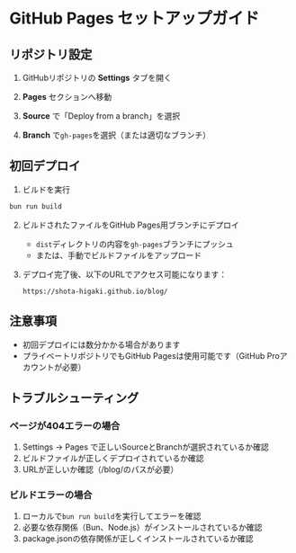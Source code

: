 # GitHub Pages セットアップガイド

## リポジトリ設定

1. GitHubリポジトリの **Settings** タブを開く

2. **Pages** セクションへ移動

3. **Source** で「Deploy from a branch」を選択

4. **Branch** で`gh-pages`を選択（または適切なブランチ）

## 初回デプロイ

1. ビルドを実行
```bash
bun run build
```

2. ビルドされたファイルをGitHub Pages用ブランチにデプロイ
   - `dist`ディレクトリの内容を`gh-pages`ブランチにプッシュ
   - または、手動でビルドファイルをアップロード

3. デプロイ完了後、以下のURLでアクセス可能になります：
   ```
   https://shota-higaki.github.io/blog/
   ```

## 注意事項

- 初回デプロイには数分かかる場合があります
- プライベートリポジトリでもGitHub Pagesは使用可能です（GitHub Proアカウントが必要）

## トラブルシューティング

### ページが404エラーの場合
1. Settings → Pages で正しいSourceとBranchが選択されているか確認
2. ビルドファイルが正しくデプロイされているか確認
3. URLが正しいか確認（/blog/のパスが必要）

### ビルドエラーの場合
1. ローカルで`bun run build`を実行してエラーを確認
2. 必要な依存関係（Bun、Node.js）がインストールされているか確認
3. package.jsonの依存関係が正しくインストールされているか確認